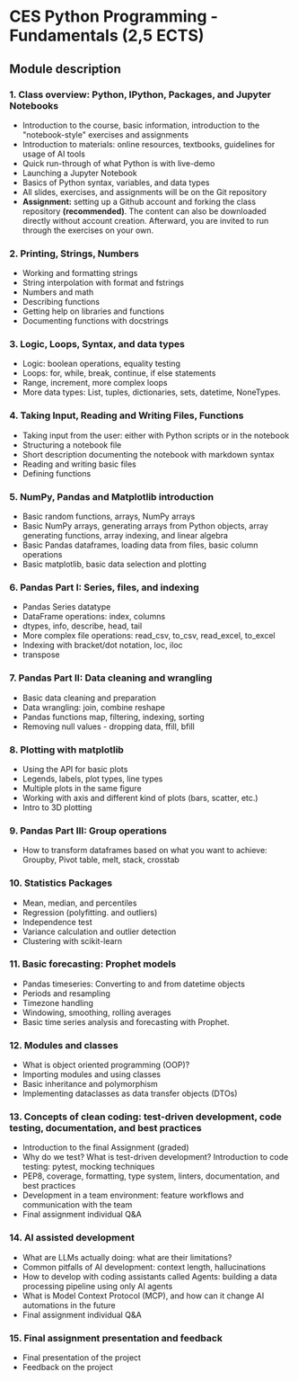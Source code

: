# CES Python Programming - Fundamentals (2,5 ECTS)

## Module description

### 1. Class overview: Python, IPython, Packages, and Jupyter Notebooks

- Introduction to the course, basic information, introduction to the "notebook-style" exercises and assignments
- Introduction to materials: online resources, textbooks, guidelines for usage of AI tools
- Quick run-through of what Python is with live-demo
- Launching a Jupyter Notebook
- Basics of Python syntax, variables, and data types
- All slides, exercises, and assignments will be on the Git repository
- **Assignment:** setting up a Github account and forking the class repository **(recommended)**. The content can also
  be downloaded directly without account creation. Afterward, you are invited to run through the exercises on your own.

### 2. Printing, Strings, Numbers

- Working and formatting strings
- String interpolation with format and fstrings
- Numbers and math
- Describing functions
- Getting help on libraries and functions
- Documenting functions with docstrings

### 3. Logic, Loops, Syntax, and data types

- Logic: boolean operations, equality testing
- Loops: for, while, break, continue, if else statements
- Range, increment, more complex loops
- More data types: List, tuples, dictionaries, sets, datetime, NoneTypes.

### 4. Taking Input, Reading and Writing Files, Functions

- Taking input from the user: either with Python scripts or in the notebook
- Structuring a notebook file
- Short description documenting the notebook with markdown syntax
- Reading and writing basic files
- Defining functions

### 5. NumPy, Pandas and Matplotlib introduction

- Basic random functions, arrays, NumPy arrays
- Basic NumPy arrays, generating arrays from Python objects, array generating functions, array indexing, and linear
  algebra
- Basic Pandas dataframes, loading data from files, basic column operations
- Basic matplotlib, basic data selection and plotting

### 6. Pandas Part I: Series, files, and indexing

- Pandas Series datatype
- DataFrame operations: index, columns
- dtypes, info, describe, head, tail
- More complex file operations: read_csv, to_csv, read_excel, to_excel
- Indexing with bracket/dot notation, loc, iloc
- transpose

### 7. Pandas Part II: Data cleaning and wrangling

- Basic data cleaning and preparation
- Data wrangling: join, combine reshape
- Pandas functions map, filtering, indexing, sorting
- Removing null values - dropping data, ffill, bfill

### 8. Plotting with matplotlib

- Using the API for basic plots
- Legends, labels, plot types, line types
- Multiple plots in the same figure
- Working with axis and different kind of plots (bars, scatter, etc.)
- Intro to 3D plotting

### 9. Pandas Part III: Group operations

- How to transform dataframes based on what you want to achieve: Groupby, Pivot table, melt, stack, crosstab

### 10. Statistics Packages

- Mean, median, and percentiles
- Regression (polyfitting. and outliers)
- Independence test
- Variance calculation and outlier detection
- Clustering with scikit-learn

### 11. Basic forecasting: Prophet models

- Pandas timeseries: Converting to and from datetime objects
- Periods and resampling
- Timezone handling
- Windowing, smoothing, rolling averages
- Basic time series analysis and forecasting with Prophet.

### 12. Modules and classes

- What is object oriented programming (OOP)?
- Importing modules and using classes
- Basic inheritance and polymorphism
- Implementing dataclasses as data transfer objects (DTOs)

### 13. Concepts of clean coding: test-driven development, code testing, documentation, and best practices

- Introduction to the final Assignment (graded)
- Why do we test? What is test-driven development? Introduction to code testing: pytest, mocking techniques
- PEP8, coverage, formatting, type system, linters, documentation, and best practices
- Development in a team environment: feature workflows and communication with the team
- Final assignment individual Q&A

### 14. AI assisted development

- What are LLMs actually doing: what are their limitations?
- Common pitfalls of AI development: context length, hallucinations
- How to develop with coding assistants called Agents: building a data processing pipeline using only AI agents
- What is Model Context Protocol (MCP), and how can it change AI automations in the future
- Final assignment individual Q&A

### 15. Final assignment presentation and feedback

- Final presentation of the project
- Feedback on the project
